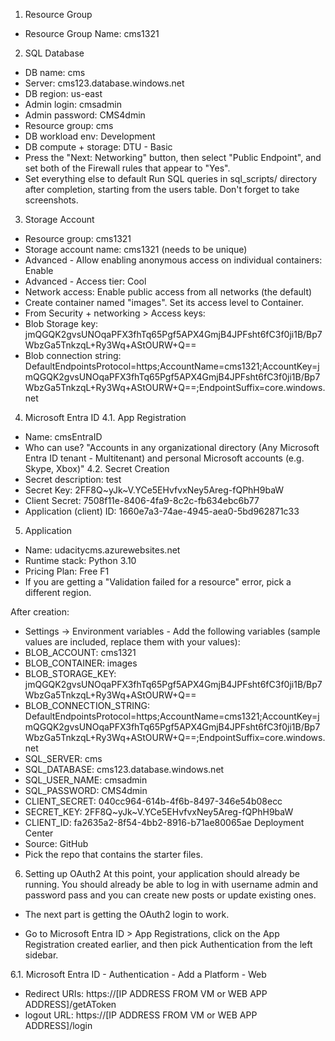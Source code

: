 1. Resource Group
- Resource Group Name: cms1321
2. SQL Database
- DB name: cms
- Server: cms123.database.windows.net
- DB region: us-east
- Admin login: cmsadmin
- Admin password: CMS4dmin
- Resource group: cms
- DB workload env: Development
- DB compute + storage: DTU - Basic
- Press the "Next: Networking" button, then select "Public Endpoint", and set both of the Firewall rules that appear to "Yes".
- Set everything else to default
Run SQL queries in sql_scripts/ directory after completion, starting from the users table. Don't forget to take screenshots.

3. Storage Account
- Resource group: cms1321
- Storage account name: cms1321 (needs to be unique)
- Advanced - Allow enabling anonymous access on individual containers: Enable
- Advanced - Access tier: Cool
- Network access: Enable public access from all networks (the default)
- Create container named "images". Set its access level to Container.
- From Security + networking > Access keys:
- Blob Storage key: jmQGQK2gvsUNOqaPFX3fhTq65Pgf5APX4GmjB4JPFsht6fC3f0ji1B/Bp7WbzGa5TnkzqL+Ry3Wq+AStOURW+Q==
- Blob connection string: DefaultEndpointsProtocol=https;AccountName=cms1321;AccountKey=jmQGQK2gvsUNOqaPFX3fhTq65Pgf5APX4GmjB4JPFsht6fC3f0ji1B/Bp7WbzGa5TnkzqL+Ry3Wq+AStOURW+Q==;EndpointSuffix=core.windows.net
4. Microsoft Entra ID
4.1. App Registration
- Name: cmsEntraID
- Who can use? "Accounts in any organizational directory (Any Microsoft Entra ID tenant - Multitenant) and personal Microsoft accounts (e.g. Skype, Xbox)"
4.2. Secret Creation
- Secret description: test
- Secret Key: 2FF8Q~yJk~V.YCe5EHvfvxNey5Areg-fQPhH9baW
- Client Secret: 7508f11e-8406-4fa9-8c2c-fb634ebc6b77
- Application (client) ID: 1660e7a3-74ae-4945-aea0-5bd962871c33

5. Application
- Name: udacitycms.azurewebsites.net
- Runtime stack: Python 3.10
- Pricing Plan: Free F1
- If you are getting a "Validation failed for a resource" error, pick a different region.

After creation:
- Settings -> Environment variables - Add the following variables (sample values are included, replace them with your values):
- BLOB_ACCOUNT: cms1321
- BLOB_CONTAINER: images
- BLOB_STORAGE_KEY: jmQGQK2gvsUNOqaPFX3fhTq65Pgf5APX4GmjB4JPFsht6fC3f0ji1B/Bp7WbzGa5TnkzqL+Ry3Wq+AStOURW+Q==
- BLOB_CONNECTION_STRING: DefaultEndpointsProtocol=https;AccountName=cms1321;AccountKey=jmQGQK2gvsUNOqaPFX3fhTq65Pgf5APX4GmjB4JPFsht6fC3f0ji1B/Bp7WbzGa5TnkzqL+Ry3Wq+AStOURW+Q==;EndpointSuffix=core.windows.net
- SQL_SERVER: cms
- SQL_DATABASE: cms123.database.windows.net
- SQL_USER_NAME: cmsadmin
- SQL_PASSWORD: CMS4dmin
- CLIENT_SECRET: 040cc964-614b-4f6b-8497-346e54b08ecc
- SECRET_KEY: 2FF8Q~yJk~V.YCe5EHvfvxNey5Areg-fQPhH9baW
- CLIENT_ID: fa2635a2-8f54-4bb2-8916-b71ae80065ae
Deployment Center
- Source: GitHub
- Pick the repo that contains the starter files.
6. Setting up OAuth2
At this point, your application should already be running. You should already be able to log in with username admin and password pass and you can create new posts or update existing ones.

- The next part is getting the OAuth2 login to work.

- Go to Microsoft Entra ID > App Registrations, click on the App Registration created earlier, and then pick Authentication from the left sidebar.

6.1. Microsoft Entra ID - Authentication - Add a Platform - Web
- Redirect URIs: https://[IP ADDRESS FROM VM or WEB APP ADDRESS]/getAToken
- logout URL: https://[IP ADDRESS FROM VM or WEB APP ADDRESS]/login